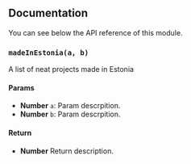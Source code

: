 ## Documentation

You can see below the API reference of this module.

### `madeInEstonia(a, b)`
A list of neat projects made in Estonia

#### Params
- **Number** `a`: Param descrpition.
- **Number** `b`: Param descrpition.

#### Return
- **Number** Return description.

